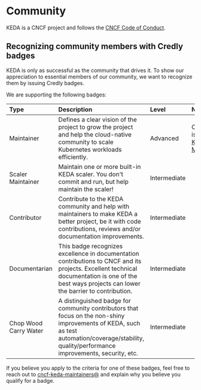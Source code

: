 # Community

KEDA is a CNCF project and follows the [CNCF Code of Conduct](https://github.com/cncf/foundation/blob/master/code-of-conduct.md).

## Recognizing community members with Credly badges

KEDA is only as successful as the community that drives it. To show our appreciation to essential members of our community, we want to recognize them by issuing Credly badges.

We are supporting the following badges:

| Type | Description | Level | Notes |
|:-----|:------------|:------|:------|
| Maintainer | Defines a clear vision of the project to grow the project and help the cloud-native community to scale Kubernetes workloads efficiently.  | Advanced | Only issued to [KEDA Maintainers](MAINTAINERS.md)|
| Scaler Maintainer | Maintain one or more built-in KEDA scaler. You don't commit and run, but help maintain the scaler! | Intermediate | |
| Contributor | Contribute to the KEDA community and help with maintainers to make KEDA a better project, be it with code contributions, reviews and/or documentation improvements. | Intermediate | |
| Documentarian |  This badge recognizes excellence in documentation contributions to CNCF and its projects. Excellent technical documentation is one of the best ways projects can lower the barrier to contribution. | Intermediate | |
| Chop Wood Carry Water | A distinguished badge for community contributors that focus on the non-shiny improvements of KEDA, such as test automation/coverage/stability, quality/performance improvements, security, etc. | Intermediate | |

If you believe you apply to the criteria for one of these badges, feel free to reach out to [cncf-keda-maintainers@](mailto:) and explain why you believe you qualify for a badge.
